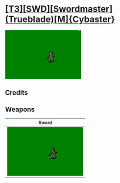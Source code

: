 # [\[T3\]\[SWD\]\[Swordmaster\]\(Trueblade\)\[M\]{Cybaster}](./)

<img src="./1.%20Sword/Sword_000.png" alt="[T3][SWD][Swordmaster](Trueblade)[M]{Cybaster} standing" />

## Credits



## Weapons


|Sword |
|  :---: |
| <img alt="Sword animation" src="./1.%20Sword/Sword.gif" /> |

